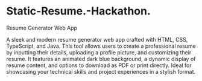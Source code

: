# Static-Resume.-Hackathon.
Resume Generator Web App

A sleek and modern resume generator web app crafted with HTML, CSS, TypeScript, and Java. This tool allows users to create a professional resume by inputting their details, uploading a profile picture, and customizing their resume. It features an animated dark blue background, a dynamic display of resume content, and options to download as PDF or print directly. Ideal for showcasing your technical skills and project experiences in a stylish format.

